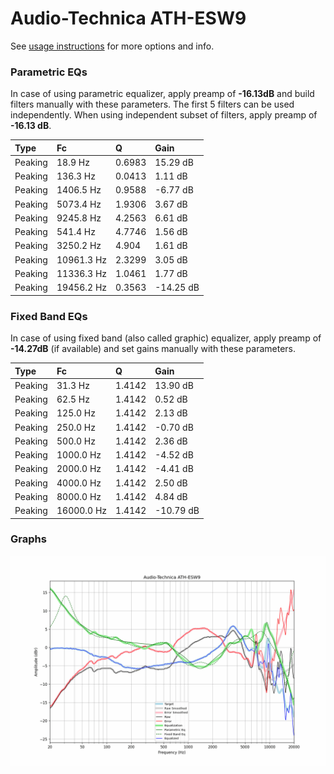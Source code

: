 # Audio-Technica ATH-ESW9
See [usage instructions](https://github.com/jaakkopasanen/AutoEq#usage) for more options and info.

### Parametric EQs
In case of using parametric equalizer, apply preamp of **-16.13dB** and build filters manually
with these parameters. The first 5 filters can be used independently.
When using independent subset of filters, apply preamp of **-16.13 dB**.

| Type    | Fc         |      Q | Gain      |
|:--------|:-----------|:-------|:----------|
| Peaking | 18.9 Hz    | 0.6983 | 15.29 dB  |
| Peaking | 136.3 Hz   | 0.0413 | 1.11 dB   |
| Peaking | 1406.5 Hz  | 0.9588 | -6.77 dB  |
| Peaking | 5073.4 Hz  | 1.9306 | 3.67 dB   |
| Peaking | 9245.8 Hz  | 4.2563 | 6.61 dB   |
| Peaking | 541.4 Hz   | 4.7746 | 1.56 dB   |
| Peaking | 3250.2 Hz  | 4.904  | 1.61 dB   |
| Peaking | 10961.3 Hz | 2.3299 | 3.05 dB   |
| Peaking | 11336.3 Hz | 1.0461 | 1.77 dB   |
| Peaking | 19456.2 Hz | 0.3563 | -14.25 dB |

### Fixed Band EQs
In case of using fixed band (also called graphic) equalizer, apply preamp of **-14.27dB**
(if available) and set gains manually with these parameters.

| Type    | Fc         |      Q | Gain      |
|:--------|:-----------|:-------|:----------|
| Peaking | 31.3 Hz    | 1.4142 | 13.90 dB  |
| Peaking | 62.5 Hz    | 1.4142 | 0.52 dB   |
| Peaking | 125.0 Hz   | 1.4142 | 2.13 dB   |
| Peaking | 250.0 Hz   | 1.4142 | -0.70 dB  |
| Peaking | 500.0 Hz   | 1.4142 | 2.36 dB   |
| Peaking | 1000.0 Hz  | 1.4142 | -4.52 dB  |
| Peaking | 2000.0 Hz  | 1.4142 | -4.41 dB  |
| Peaking | 4000.0 Hz  | 1.4142 | 2.50 dB   |
| Peaking | 8000.0 Hz  | 1.4142 | 4.84 dB   |
| Peaking | 16000.0 Hz | 1.4142 | -10.79 dB |

### Graphs
![](./Audio-Technica%20ATH-ESW9.png)